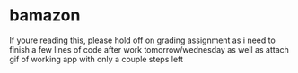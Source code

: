 # bamazon
If youre reading this, please hold off on grading assignment as i need to finish a few lines of code after work tomorrow/wednesday as well as attach gif of working app with only a couple steps left